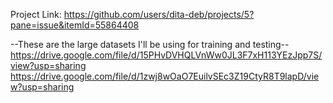 Project Link: https://github.com/users/dita-deb/projects/5?pane=issue&itemId=55864408

--These are the large datasets I'll be using for training and testing--
https://drive.google.com/file/d/15PHvDVHQLVnWw0JL3F7xH113YEzJpp7S/view?usp=sharing
 https://drive.google.com/file/d/1zwj8wOaO7EuilvSEc3Z19CtyR8T9lapD/view?usp=sharing
